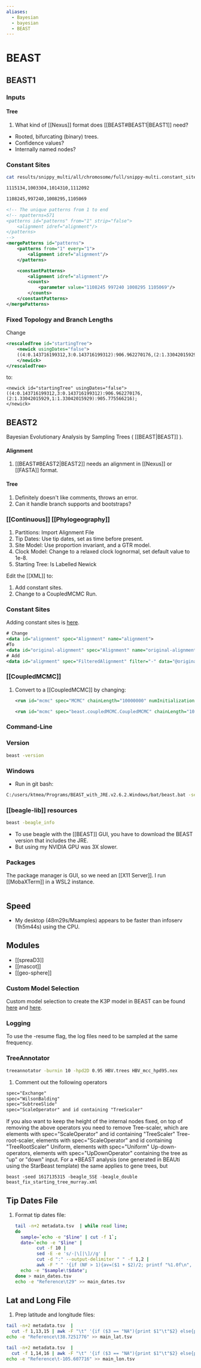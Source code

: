 ```yaml
---
aliases:
  - Bayesian
  - bayesian
  - BEAST
---
```


# BEAST

## BEAST1

### Inputs

#### Tree
1. What kind of [[Nexus]] format does [[BEAST#BEAST1|BEAST1]] need?
  - Rooted, bifurcating (binary) trees.
  - Confidence values?
  - Internally named nodes?

### Constant Sites

```bash
cat results/snippy_multi/all/chromosome/full/snippy-multi.constant_sites.txt

1115134,1003304,1014310,1112092

1108245,997240,1008295,1105069
```

```xml
<!-- The unique patterns from 1 to end                                       -->
<!-- npatterns=571 
<patterns id="patterns" from="1" strip="false">
	<alignment idref="alignment"/>
</patterns>
-->
<mergePatterns id="patterns">
	<patterns from="1" every="1">
		<alignment idref="alignment"/>
	</patterns>

	<constantPatterns>
		<alignment idref="alignment"/>
		<counts>
			<parameter value="1108245 997240 1008295 1105069"/>
		</counts>
	</constantPatterns>
</mergePatterns>
```

### Fixed Topology and Branch Lengths

Change
```xml
<rescaledTree id="startingTree">
	<newick usingDates="false">
	((4:0.143716199312,3:0.143716199312):906.962270176,(2:1.33042015929,1:1.33042015929):905.775566216);
	</newick>
</rescaledTree>
```
to:
```
<newick id="startingTree" usingDates="false">
((4:0.143716199312,3:0.143716199312):906.962270176,(2:1.33042015929,1:1.33042015929):905.775566216);
</newick>
```

## BEAST2

Bayesian Evolutionary Analysis by Sampling Trees ( [[BEAST|BEAST]] ).


#### Alignment

1. [[BEAST#BEAST2|BEAST2]] needs an alignment in [[Nexus]] or [[FASTA]] format.

#### Tree

1. Definitely doesn't like comments, throws an error.
1. Can it handle branch supports and bootstraps?

### [[Continuous]] [[Phylogeography]]

1. Partitions: Import Alignment File
1. Tip Dates: Use tip dates, set as time before present.
1. Site Model: Use proportion invariant, and a GTR model.
1. Clock Model: Change to a relaxed clock lognormal, set default value to 1e-8.
1. Starting Tree: Is Labelled Newick

Edit the [[XML]] to:
1. Add constant sites.
1. Change to a CoupledMCMC Run.

### Constant Sites

Adding constant sites is [here](https://www.beast2.org/2019/07/18/ascertainment-correction.html).


```xml
# Change
<data id="alignment" spec="Alignment" name="alignment">
#To
<data id="original-alignment" spec="Alignment" name="original-alignment">	
# Add
<data id="alignment" spec="FilteredAlignment" filter="-" data="@original-alignment" constantSiteWeights="1108245 997240 1008295 1105069"/>	
```

### [[CoupledMCMC]]

1. Convert to a [[CoupledMCMC]] by changing:
	```xml
	<run id="mcmc" spec="MCMC" chainLength="10000000" numInitializationAttempts="10">
	
	<run id="mcmc" spec="beast.coupledMCMC.CoupledMCMC" chainLength="10000000" chains="4" target="0.234" logHeatedChains="true" deltaTemperature="0.1" optimise="true" resampleEvery="1000" >
	```

### Command-Line

### Version

```bash
beast -version
```

### Windows

- Run in git bash:
```bash
C:/users/ktmea/Programs/BEAST_with_JRE.v2.6.2.Windows/bat/beast.bat -seed 1154791454 -threads -1 -beagle_GPU -beagle_double modern.xml
```

### [[beagle-lib]] resources

```bash
beast -beagle_info
```

- To use beagle with the [[BEAST]] GUI, you have to download the BEAST version that includes the JRE.
- But using my NVIDIA GPU was 3X slower.

### Packages

The package manager is GUI, so we need an [[X11 Server]]. I run [[MobaXTerm]] in a WSL2 instance.

```bash
```

## Speed

- My desktop (48m29s/Msamples) appears to be faster than infoserv (1h5m44s) using the CPU.

## Modules

- [[spreaD3]]
- [[mascot]]
- [[geo-sphere]]

### Custom Model Selection
Custom model selection to create the K3P model in BEAST can be found [here](https://beast.community/custom_substitution_models#k3p-unequal-frequencies) and [here](https://github.com/BEAST2-Dev/bModelTest/wiki/How-to-use-bModelTest). 

### Logging

To use the -resume flag, the log files need to be sampled at the same frequency.

### TreeAnnotator

```bash
treeannotator -burnin 10 -hpd2D 0.95 HBV.trees HBV_mcc_hpd95.nex
```

1. Comment out the following operators
```xml
spec="Exchange"
spec="WilsonBalding"
spec="SubtreeSlide"
spec="ScaleOperator" and id containing "TreeScaler"
```


If you also want to keep the height of the internal nodes fixed, on top of removing the above operators you need to remove
Tree-scaler, which are elements with spec="ScaleOperator" and id containing "TreeScaler"
Tree-root-scaler, elements with spec="ScaleOperator" and id containing "TreeRootScaler"
Uniform, elements with spec="Uniform"
Up-down-operators, elements with spec="UpDownOperator" containing the tree as "up" or "down" input.
For a *BEAST analysis (one generated in BEAUti using the StarBeast template) the same applies to gene trees, but


```
beast -seed 1617135315 -beagle_SSE -beagle_double beast_fix_starting_tree_murray.xml
```


## Tip Dates File

1. Format tip dates file:
	```bash
	tail -n+2 metadata.tsv  | while read line;
	do
	  sample=`echo -e "$line" | cut -f 1`;
	  date=`echo -e "$line" |
	        cut -f 10 |
			sed -E -e 's/-|\[|\]//g' |
			cut -d ":" --output-delimiter " " -f 1,2 | 
			awk -F " " '{if (NF > 1){av=($1 + $2)/2; printf "%1.0f\n", av} else {print $1}}'`;
	  echo -e "$sample\t$date";
	done > main_dates.tsv
	echo -e "Reference\t29" >> main_dates.tsv
	```
	
## Lat and Long File

1. Prep latitude and longitude files:
```bash
tail -n+2 metadata.tsv  | 
  cut -f 1,13,15 | awk -F "\t" '{if ($3 == "NA"){print $1"\t"$2} else{print $1"\t"$3}}' > main_lat.tsv
echo -e "Reference\t38.7251776" >> main_lat.tsv

tail -n+2 metadata.tsv  | 
  cut -f 1,14,16 | awk -F "\t" '{if ($3 == "NA"){print $1"\t"$2} else{print $1"\t"$3}}' > main_lon.tsv
echo -e "Reference\t-105.607716" >> main_lon.tsv
```
